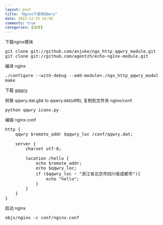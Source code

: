 ```yaml
---
layout: post
title: "Nginx下使用QQwry"
date: 2012-12-25 14:50
comments: true
categories: [运维]
---
```


下载nginx模块

<pre>
git clone git://github.com/anjuke/ngx_http_qqwry_module.git
git clone git://github.com/agentzh/echo-nginx-module.git
</pre>

编译 nginx

<pre>
./configure --with-debug --add-module=./ngx_http_qqwry_module/ --add-module=./echo-nginx-module/
make
</pre>

下载 [qqwry](http://update.cz88.net/soft/qqwry.rar)

转换 qqwry.dat.gbk to qqwry.dat(utf8), 复制到文件夹 nginx/conf.

<pre>
python qqwry_iconv.py
</pre>

编辑 nginx.conf

<pre>
http {
    qqwry $remote_addr $qqwry_loc /conf/qqwry.dat;

    server {
        charset utf-8;

        location /hello {
            echo $remote_addr;
            echo $qqwry_loc; 
            if ($qqwry_loc ~ "浙江省北京市四川省成都市"){
                echo "hello";
            }
        }
    }
}
</pre>

启动 nginx

<pre>
objs/nginx -c conf/nginx.conf
</pre>
